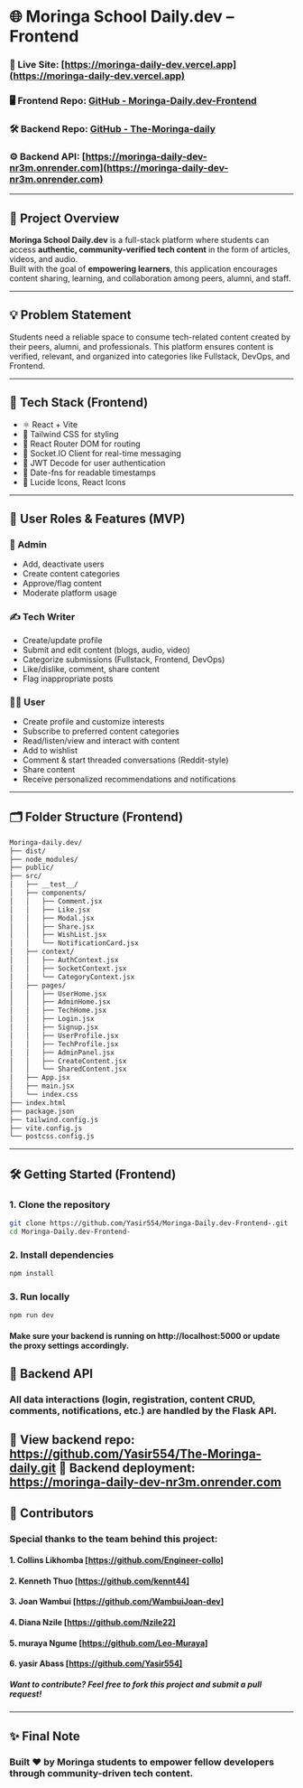 # 🌐 Moringa School Daily.dev – Frontend

### 🔗 Live Site: [https://moringa-daily-dev.vercel.app](https://moringa-daily-dev.vercel.app)  
### 🖥️ Frontend Repo: [GitHub - Moringa-Daily.dev-Frontend](https://github.com/Yasir554/Moringa-Daily.dev-Frontend-.git)  
### 🛠 Backend Repo: [GitHub - The-Moringa-daily](https://github.com/Yasir554/The-Moringa-daily.git)  
### ⚙️ Backend API: [https://moringa-daily-dev-nr3m.onrender.com](https://moringa-daily-dev-nr3m.onrender.com)

---

## 📖 Project Overview

**Moringa School Daily.dev** is a full-stack platform where students can access **authentic, community-verified tech content** in the form of articles, videos, and audio.  
Built with the goal of **empowering learners**, this application encourages content sharing, learning, and collaboration among peers, alumni, and staff.

---

## 💡 Problem Statement

Students need a reliable space to consume tech-related content created by their peers, alumni, and professionals. This platform ensures content is verified, relevant, and organized into categories like Fullstack, DevOps, and Frontend.

---

## 🚀 Tech Stack (Frontend)

- ⚛️ React + Vite
- 🎨 Tailwind CSS for styling
- 🔄 React Router DOM for routing
- 💬 Socket.IO Client for real-time messaging
- 🔐 JWT Decode for user authentication
- 📅 Date-fns for readable timestamps
- 🧠 Lucide Icons, React Icons

---

## 🔐 User Roles & Features (MVP)

### 👑 Admin
- Add, deactivate users
- Create content categories
- Approve/flag content
- Moderate platform usage

### ✍️ Tech Writer
- Create/update profile
- Submit and edit content (blogs, audio, video)
- Categorize submissions (Fullstack, Frontend, DevOps)
- Like/dislike, comment, share content
- Flag inappropriate posts

### 🙋‍♂️ User
- Create profile and customize interests
- Subscribe to preferred content categories
- Read/listen/view and interact with content
- Add to wishlist
- Comment & start threaded conversations (Reddit-style)
- Share content
- Receive personalized recommendations and notifications

---

## 🗂 Folder Structure (Frontend)

```bash
Moringa-daily.dev/
├── dist/                     
├── node_modules/             
├── public/                  
├── src/
│   ├── __test__/              
│   ├── components/           
│   │   ├── Comment.jsx
│   │   ├── Like.jsx
│   │   ├── Modal.jsx
│   │   ├── Share.jsx
│   │   ├── WishList.jsx
│   │   └── NotificationCard.jsx
│   ├── context/           
│   │   ├── AuthContext.jsx
│   │   ├── SocketContext.jsx
│   │   └── CategoryContext.jsx
│   ├── pages/                
│   │   ├── UserHome.jsx
│   │   ├── AdminHome.jsx
│   │   ├── TechHome.jsx
│   │   ├── Login.jsx
│   │   ├── Signup.jsx
│   │   ├── UserProfile.jsx
│   │   ├── TechProfile.jsx
│   │   ├── AdminPanel.jsx
│   │   ├── CreateContent.jsx
│   │   └── SharedContent.jsx
│   ├── App.jsx                
│   ├── main.jsx               
│   └── index.css              
├── index.html                
├── package.json               
├── tailwind.config.js         
├── vite.config.js            
└── postcss.config.js         
```
---

## 🛠️ Getting Started (Frontend)

### 1. Clone the repository

```bash
git clone https://github.com/Yasir554/Moringa-Daily.dev-Frontend-.git
cd Moringa-Daily.dev-Frontend-
```

### 2. Install dependencies
```bash
npm install
```

### 3. Run locally
```bash
npm run dev
```

#### Make sure your backend is running on http://localhost:5000 or update the proxy settings accordingly.

## 🔗 Backend API

### All data interactions (login, registration, content CRUD, comments, notifications, etc.) are handled by the Flask API.
📍 View backend repo: https://github.com/Yasir554/The-Moringa-daily.git
📍 Backend deployment: https://moringa-daily-dev-nr3m.onrender.com
---

## 👥 Contributors

### Special thanks to the team behind this project:

#### 1. Collins Likhomba [https://github.com/Engineer-collo]
#### 2. Kenneth Thuo [https://github.com/kennt44]
#### 3. Joan Wambui [https://github.com/WambuiJoan-dev]
#### 4. Diana Nzile [https://github.com/Nzile22]
#### 5. muraya Ngume [https://github.com/Leo-Muraya]
#### 6. yasir Abass [https://github.com/Yasir554]

##### Want to contribute? Feel free to fork this project and submit a pull request!

---

## ✨ Final Note
### Built ❤️ by Moringa students to empower fellow developers through community-driven tech content.